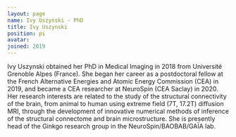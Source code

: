 ```yaml
---
layout: page
name: Ivy Uszynski - PhD
title: Ivy Uszynski
position: pi
avatar: 
joined: 2019
---
```


Ivy Uszynski obtained her PhD in Medical Imaging in  2018 from Université Grenoble Alpes (France). She began her career as a postdoctoral fellow at the French Alternative Energies and Atomic Energy Commission (CEA) in 2019, and became a CEA researcher at NeuroSpin (CEA Saclay) in 2020. Her research interests are related to the study of the structural connectivity of the brain, from animal to human using extreme field (7T, 17.2T) diffusion MRI, through the development of innovative numerical methods of inference of the structural connectome and brain microstructure.
She is presently head of the Ginkgo research group in the NeuroSpin/BAOBAB/GAÏA lab.

<!-- Section
- _Genetic researcher, CEA Evry_<br>
- _Data integration, CEA Saclay_
-->
 
<!-- <a href="http://joliot.cea.fr/drf/joliot/Pages/Entites_de_recherche/neurospin/UNATI/research.aspx?Type=Chapitre&num
ero=1" class="image" target="_blank"><img src="{{site.url}}/{{site.baseurl}}/assets/images/cea.png" width="64" height="64" alt="image-title-here" /></a><br>
<a href="https://orcid.org/0000-0001-9360-6623" class="image" target="_blank"><img src="{{site.url}}/{{site.baseurl}}/assets/images/orcid.jpg" width="64" height="64" a
lt="image-title-here" /></a>



<i class="fa fa-envelope-o"></i> `vincent.frouin@cea.fr`

**Office**<br>
NeuroSpin <br>
France -->

<!-- Section
[Vincent](http://brainomics.org/) Researches.
-->


